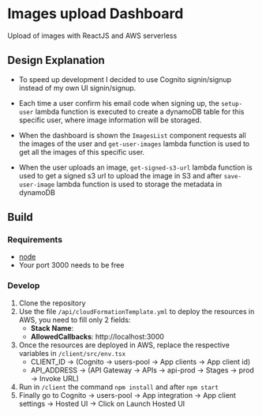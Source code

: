 # Images upload Dashboard

Upload of images with ReactJS and AWS serverless

## Design Explanation

- To speed up development I decided to use Cognito signin/signup instead of my own UI signin/signup.

- Each time a user confirm his email code when signing up, the `setup-user` lambda function is executed to create a dynamoDB table for this specific user,  where image information will be storaged.

- When the dashboard is shown the `ImagesList` component requests all the images of the user and `get-user-images` lambda function is used to get all the images of this specific user.

- When the user uploads an image, `get-signed-s3-url` lambda function is used to get a signed s3 url to upload the image in S3 and after `save-user-image` lambda function is used to storage the metadata in dynamoDB

## Build

### Requirements

- [node](https://nodejs.org/en/download/)
- Your port 3000 needs to be free

### Develop

1) Clone the repository
2) Use the file `/api/cloudFormationTemplate.yml` to deploy the resources in AWS, you need to fill only 2 fields:
    - **Stack Name**: <any name>
    - **AllowedCallbacks**: http://localhost:3000
3) Once the resources are deployed in AWS, replace the respective variables in `/client/src/env.tsx`
    - CLIENT_ID -> (Cognito -> users-pool -> App clients -> App client id)
    - API_ADDRESS -> (API Gateway -> APIs -> api-prod -> Stages -> prod -> Invoke URL)
4) Run in `/client` the command `npm install` and after `npm start`
5) Finally go to Cognito -> users-pool -> App integration -> App client settings -> Hosted UI -> Click on Launch Hosted UI